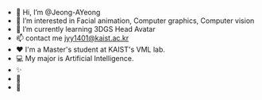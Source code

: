 - 👋 Hi, I’m @Jeong-AYeong
- 👀 I’m interested in Facial animation, Computer graphics, Computer vision
- 🌱 I’m currently learning 3DGS Head Avatar
- 📫 contact me jyy1401@kaist.ac.kr
- ❤️ I'm a Master's student at KAIST's VML lab.
- 💻 My major is Artificial Intelligence.
- ✨
- 🥇
- 💞️

<!---
joung-Ayoung/joung-Ayoung is a ✨ special ✨ repository because its `README.md` (this file) appears on your GitHub profile.
You can click the Preview link to take a look at your changes.
--->
